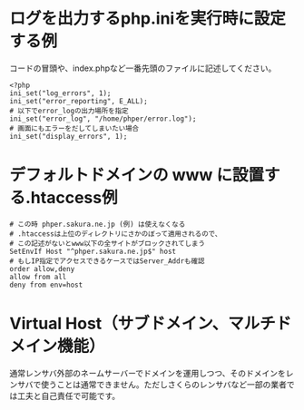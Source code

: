 # ログを出力するphp.iniを実行時に設定する例

コードの冒頭や、index.phpなど一番先頭のファイルに記述してください。

```
<?php
ini_set("log_errors", 1);
ini_set("error_reporting", E_ALL);
# 以下でerror_logの出力場所を指定
ini_set("error_log", "/home/phper/error.log");
# 画面にもエラーをだしてしまいたい場合
ini_set("display_errors", 1);
```

# デフォルトドメインの www に設置する.htaccess例

```
# この時 phper.sakura.ne.jp (例) は使えなくなる
# .htaccessは上位のディレクトリにさかのぼって適用されるので、
# この記述がないとwww以下の全サイトがブロックされてしまう
SetEnvIf Host "^phper.sakura.ne.jp$" host
# もしIP指定でアクセスできるケースではServer_Addrも確認
order allow,deny
allow from all
deny from env=host
```

#  Virtual Host（サブドメイン、マルチドメイン機能）

通常レンサバ外部のネームサーバーでドメインを運用しつつ、そのドメインをレンサバで使うことは通常できません。ただしさくらのレンサバなど一部の業者では工夫と自己責任で可能です。